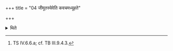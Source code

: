 +++
title = "04 जीमूतस्येवेति कवचमध्यूहते"

+++

<details><summary>थिते</summary>

4. (The sacrificer) pus on the armour with jimūtasyeva....[^1]  

[^1]: TS IV.6.6.a; cf. TB III.9.4.3. 
</details>
